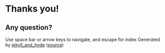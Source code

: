 # Thanks you!

## Any question?


<div class="footer">
	<span class="left">Use space bar or arrow keys to navigate, and escape for index</span>
	<span class="right">Generated by <a href="https://github.com/jingweno/jekyll_and_hyde">jekyll_and_hyde</a> (<a href="https://github.com/jingweno/jekyll_and_hyde_demo">source</a>)</span>
</div>
